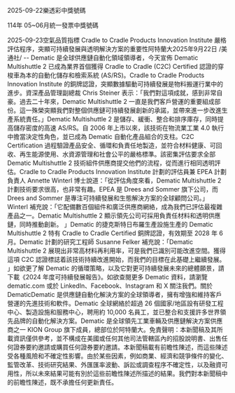 
2025-09-22樂透彩中獎號碼

                                
114年 05~06月統一發票中獎號碼
                             
2025-09-23空氣品質指標
                              Cradle to Cradle Products Innovation Institute 嚴格評估程序，突顯可持續發展與透明解決方案的重要性阿特蘭大2025年9月22日 /美通社/ -- Dematic 是全球供應鏈自動化領域領導者，今天宣佈 Dematic Multishuttle 2 已成為業界首個獲得 Cradle to Cradle (C2C) Certified 認證的穿梭車為本的自動化儲存和檢索系統 (AS/RS)。Cradle to Cradle Products Innovation Institute 的銅牌認證，突顯數據驅動可持續發展是物料搬運行業中的進步。資深產品管理副總裁 Chris Steiner 表示：「我們對這項成就，感到非常自豪。過去二十年來，Dematic Multishuttle 2 一直是我們客戶營運的重要組成部份。這一殊榮突顯我們對整個供應鏈可持續發展創新的承諾，並帶來進一步改進生產系統責任。」Dematic Multishuttle 2 是儲存、緩衝、整合和排序庫存，同時提高儲存密度的高速 AS/RS。自 2006 年上市以來，該技術在物流業工業 4.0 執行中擔當決定性角色，並已成為 Dematic 自動化產品組合的支柱。C2C Certification 過程驗證產品安全、循環和負責任地製造，並符合材料健康、可回收、再生能源使用、水資源管理和社會公平的嚴格標準。該密集評估要求全部 Dematic Multishuttle 2 技術組件供應商提交他們的流程，從而進行相同透明評估。Cradle to Cradle Products Innovation Institute 計劃的評估員兼 EPEA 計劃負責人 Annette Winterl 博士說道：「從評估角度來看，Dematic Multishuttle 2 計劃技術要求很高，也非常有趣。EPEA 是 Drees and Sommer 旗下公司，而 Drees and Sommer 是專注可持續發展和生態解決方案的全球顧問公司。」Winterl 補充說：「它配備數百個組件和廣泛供應商網絡，成為我們已評估最複雜產品之一。Dematic Multishuttle 2 顯示領先公司可採用負責任材料和透明供應鏈，同時推動創新。 」Dematic 的捷克斯特日布羅生產設施生產的 Dematic Multishuttle 2 特有 Cradle to Cradle Certified 銅牌認證，有效期至 2028 年 6 月。Dematic 計劃的研究工程師 Susanne Felker 補充說：「Dematic Multishuttle 2 展現出非常高材料再利用率，可是我們已識別可能改進空間。獲得這項 C2C 認證標誌着該技術持續改進開始，而我們的目標在此基礎上繼續發展。 」如欲更了解 Dematic 的循環策略，以及它對更可持續發展未來的總體願景，請下載《2024 年度可持續發展報告》。如欲查閱更多 Dematic 資料，請瀏覽 dematic.com 或於 LinkedIn、Facebook、Instagram 和 X 關注我們。關於 DematicDematic 是供應鏈自動化解決方案的全球領導者，擁有增強和維持客戶營運的先進技術和軟件。Dematic 全球網絡於超過 26 個國家/地區設有研發工程中心、製造設施和服務中心，聘用約 10,000 名員工，並已整合和支援許多世界領先品牌的自動化解決方案。Dematic 是全球領先工業車輛及供應鏈解決方案供應商之一 KION Group 旗下成員，總部位於阿特蘭大。免責聲明：本新聞稿及其所載資訊僅供參考，並不構成在美國或任何其他司法管轄區內的招股說明書、出售任何證券要約邀請或購買任何證券要約邀請。本新聞稿載有前瞻性陳述，而這些陳述受各種風險和不確定性影響。由於某些因素，例如商業、經濟和競爭條件的變化、監管改革、技術研究結果、外匯匯率波動、訴訟或調查程序不確定性，以及融資可用性，所以未來結果可能有別於這些前瞻性陳述所描述的結果。我們對本新聞稿中的前瞻性陳述，既不承擔任何更新責任。